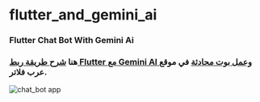 # flutter_and_gemini_ai

### Flutter Chat Bot With Gemini Ai

### هنا [شرح طريقة ربط Flutter مع Gemini AI وعمل بوت محادثة](https://arabflutter.com/flutter-with-gemini-ai/) في موقع عرب فلاتر.

![chat_bot app](https://arabflutter.com/wp-content/uploads/2024/05/Flutter-With-Gemini-Ai.png)

